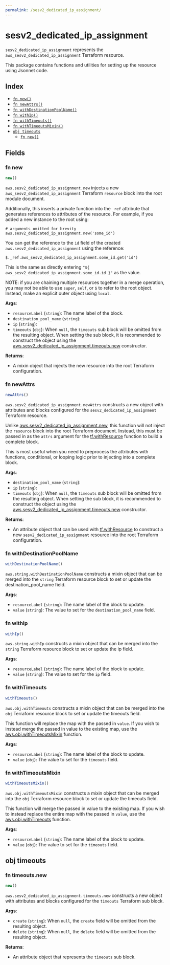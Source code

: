 ```yaml
---
permalink: /sesv2_dedicated_ip_assignment/
---
```


# sesv2_dedicated_ip_assignment

`sesv2_dedicated_ip_assignment` represents the `aws_sesv2_dedicated_ip_assignment` Terraform resource.



This package contains functions and utilities for setting up the resource using Jsonnet code.


## Index

* [`fn new()`](#fn-new)
* [`fn newAttrs()`](#fn-newattrs)
* [`fn withDestinationPoolName()`](#fn-withdestinationpoolname)
* [`fn withIp()`](#fn-withip)
* [`fn withTimeouts()`](#fn-withtimeouts)
* [`fn withTimeoutsMixin()`](#fn-withtimeoutsmixin)
* [`obj timeouts`](#obj-timeouts)
  * [`fn new()`](#fn-timeoutsnew)

## Fields

### fn new

```ts
new()
```


`aws.sesv2_dedicated_ip_assignment.new` injects a new `aws_sesv2_dedicated_ip_assignment` Terraform `resource`
block into the root module document.

Additionally, this inserts a private function into the `_ref` attribute that generates references to attributes of the
resource. For example, if you added a new instance to the root using:

    # arguments omitted for brevity
    aws.sesv2_dedicated_ip_assignment.new('some_id')

You can get the reference to the `id` field of the created `aws.sesv2_dedicated_ip_assignment` using the reference:

    $._ref.aws_sesv2_dedicated_ip_assignment.some_id.get('id')

This is the same as directly entering `"${ aws_sesv2_dedicated_ip_assignment.some_id.id }"` as the value.

NOTE: if you are chaining multiple resources together in a merge operation, you may not be able to use `super`, `self`,
or `$` to refer to the root object. Instead, make an explicit outer object using `local`.

**Args**:
  - `resourceLabel` (`string`): The name label of the block.
  - `destination_pool_name` (`string`): 
  - `ip` (`string`): 
  - `timeouts` (`obj`):  When `null`, the `timeouts` sub block will be omitted from the resulting object. When setting the sub block, it is recommended to construct the object using the [aws.sesv2_dedicated_ip_assignment.timeouts.new](#fn-sesv2_dedicated_ip_assignmenttimeoutsnew) constructor.

**Returns**:
- A mixin object that injects the new resource into the root Terraform configuration.


### fn newAttrs

```ts
newAttrs()
```


`aws.sesv2_dedicated_ip_assignment.newAttrs` constructs a new object with attributes and blocks configured for the `sesv2_dedicated_ip_assignment`
Terraform resource.

Unlike [aws.sesv2_dedicated_ip_assignment.new](#fn-sesv2_dedicated_ip_assignmentnew), this function will not inject the `resource`
block into the root Terraform document. Instead, this must be passed in as the `attrs` argument for the
[tf.withResource](https://github.com/tf-libsonnet/core/tree/main/docs#fn-withresource) function to build a complete block.

This is most useful when you need to preprocess the attributes with functions, conditional, or looping logic prior to
injecting into a complete block.

**Args**:
  - `destination_pool_name` (`string`): 
  - `ip` (`string`): 
  - `timeouts` (`obj`):  When `null`, the `timeouts` sub block will be omitted from the resulting object. When setting the sub block, it is recommended to construct the object using the [aws.sesv2_dedicated_ip_assignment.timeouts.new](#fn-sesv2_dedicated_ip_assignmenttimeoutsnew) constructor.

**Returns**:
  - An attribute object that can be used with [tf.withResource](https://github.com/tf-libsonnet/core/tree/main/docs#fn-withresource) to construct a new `sesv2_dedicated_ip_assignment` resource into the root Terraform configuration.


### fn withDestinationPoolName

```ts
withDestinationPoolName()
```

`aws.string.withDestinationPoolName` constructs a mixin object that can be merged into the `string`
Terraform resource block to set or update the destination_pool_name field.



**Args**:
  - `resourceLabel` (`string`): The name label of the block to update.
  - `value` (`string`): The value to set for the `destination_pool_name` field.


### fn withIp

```ts
withIp()
```

`aws.string.withIp` constructs a mixin object that can be merged into the `string`
Terraform resource block to set or update the ip field.



**Args**:
  - `resourceLabel` (`string`): The name label of the block to update.
  - `value` (`string`): The value to set for the `ip` field.


### fn withTimeouts

```ts
withTimeouts()
```

`aws.obj.withTimeouts` constructs a mixin object that can be merged into the `obj`
Terraform resource block to set or update the timeouts field.

This function will replace the map with the passed in `value`. If you wish to instead merge the
passed in value to the existing map, use the [aws.obj.withTimeoutsMixin](TODO) function.

**Args**:
  - `resourceLabel` (`string`): The name label of the block to update.
  - `value` (`obj`): The value to set for the `timeouts` field.


### fn withTimeoutsMixin

```ts
withTimeoutsMixin()
```

`aws.obj.withTimeoutsMixin` constructs a mixin object that can be merged into the `obj`
Terraform resource block to set or update the timeouts field.

This function will merge the passed in value to the existing map. If you wish
to instead replace the entire map with the passed in `value`, use the [aws.obj.withTimeouts](TODO)
function.


**Args**:
  - `resourceLabel` (`string`): The name label of the block to update.
  - `value` (`obj`): The value to set for the `timeouts` field.


## obj timeouts



### fn timeouts.new

```ts
new()
```


`aws.sesv2_dedicated_ip_assignment.timeouts.new` constructs a new object with attributes and blocks configured for the `timeouts`
Terraform sub block.



**Args**:
  - `create` (`string`):  When `null`, the `create` field will be omitted from the resulting object.
  - `delete` (`string`):  When `null`, the `delete` field will be omitted from the resulting object.

**Returns**:
  - An attribute object that represents the `timeouts` sub block.
